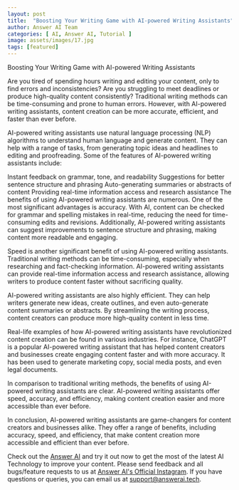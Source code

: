 ```yaml
---
layout: post
title:  "Boosting Your Writing Game with AI-powered Writing Assistants"
author: Answer AI Team
categories: [ AI, Answer AI, Tutorial ]
image: assets/images/17.jpg
tags: [featured]
---
```

Boosting Your Writing Game with AI-powered Writing Assistants

Are you tired of spending hours writing and editing your content, only to find errors and inconsistencies? Are you struggling to meet deadlines or produce high-quality content consistently? Traditional writing methods can be time-consuming and prone to human errors. However, with AI-powered writing assistants, content creation can be more accurate, efficient, and faster than ever before.

AI-powered writing assistants use natural language processing (NLP) algorithms to understand human language and generate content. They can help with a range of tasks, from generating topic ideas and headlines to editing and proofreading. Some of the features of AI-powered writing assistants include:

Instant feedback on grammar, tone, and readability
Suggestions for better sentence structure and phrasing
Auto-generating summaries or abstracts of content
Providing real-time information access and research assistance
The benefits of using AI-powered writing assistants are numerous. One of the most significant advantages is accuracy. With AI, content can be checked for grammar and spelling mistakes in real-time, reducing the need for time-consuming edits and revisions. Additionally, AI-powered writing assistants can suggest improvements to sentence structure and phrasing, making content more readable and engaging.

Speed is another significant benefit of using AI-powered writing assistants. Traditional writing methods can be time-consuming, especially when researching and fact-checking information. AI-powered writing assistants can provide real-time information access and research assistance, allowing writers to produce content faster without sacrificing quality.

AI-powered writing assistants are also highly efficient. They can help writers generate new ideas, create outlines, and even auto-generate content summaries or abstracts. By streamlining the writing process, content creators can produce more high-quality content in less time.

Real-life examples of how AI-powered writing assistants have revolutionized content creation can be found in various industries. For instance, ChatGPT is a popular AI-powered writing assistant that has helped content creators and businesses create engaging content faster and with more accuracy. It has been used to generate marketing copy, social media posts, and even legal documents.

In comparison to traditional writing methods, the benefits of using AI-powered writing assistants are clear. AI-powered writing assistants offer speed, accuracy, and efficiency, making content creation easier and more accessible than ever before.

In conclusion, AI-powered writing assistants are game-changers for content creators and businesses alike. They offer a range of benefits, including accuracy, speed, and efficiency, that make content creation more accessible and efficient than ever before.


Check out the [Answer AI][answerai-website] and try it out now to get the most of the latest AI Technology to improve your content. Please send feedback and all bugs/feature requests to us at [Answer AI's Official Instagram][answerai-insta]. If you have questions or queries, you can email us at [support@answerai.tech][answerai-support].

[answerai-website]: https://jekyllrb.com/docs/home
[answerai-insta]:  https://instagram.com/answerai.tech 
[answerai-support]: support@answerai.tech
